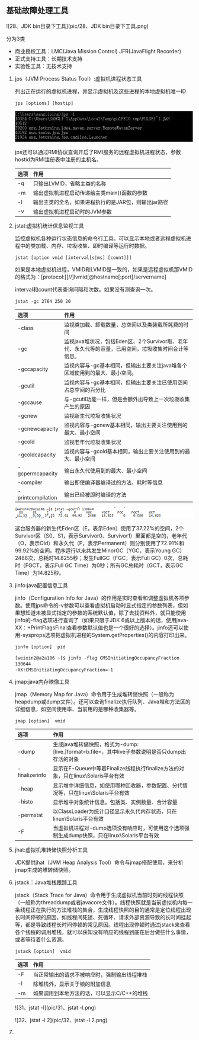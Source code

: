 ## 基础故障处理工具

![28、JDK bin目录下工具](pic/28、JDK bin目录下工具.png)

分为3类

- 商业授权工具：LMC(Java Mission Control) JFR(JavaFlight Recorder)
- 正式支持工具：长期技术支持
- 实验性工具：无技术支持

[^JDK5]: 如果需要监控JDK5，需要增加参数`-Dcom.sun.management.jmxremote`

1. jps（JVM Process Status Tool）:虚拟机进程状态工具

   列出正在运行的虚拟机进程，并显示虚拟机及这些进程的本地虚拟机唯一ID

   ```shell
   jps [options] [hostip]
   ```

   ![29、jps执行案例](pic/29、jps执行案例.png)

   jps还可以通过RMI协议查询开启了RMI服务的远程虚拟机进程状态，参数hostid为RMI注册表中注册的主机名。

   | 选项 | 作用                                                 |
   | ---- | ---------------------------------------------------- |
   | -q   | 只输出LVMID，省略主类的名称                          |
   | -m   | 输出虚拟机进程启动传递给主类main()函数的参数         |
   | -l   | 输出主类的全名，如果进程执行的是JAR包，则输出jar路径 |
   | -v   | 输出虚拟机进程启动时的JVM参数                        |

2. jstat:虚拟机统计信息监视工具

   监控虚拟机各种运行状态信息的命令行工具。可以显示本地或者远程虚拟机进程中的类加载、内存、垃圾收集、即时编译等运行时数据。

   ```shell
   jstat [option vmid [interval[s|ms] [count]]]
   ```

   如果是本地虚拟机进程，VMID和LVMID是一致的，如果是远程虚拟机那VMID的格式为：[protocol:][//]lvmid[@hostname[:port]/servername]

   interval和count代表查询间隔和次数。如果没有测查询一次。

   ```shell
   jstat -gc 2764 250 20
   ```

   | 选项              | 作用                                                         |
   | ----------------- | ------------------------------------------------------------ |
   | -class            | 监视类加载、卸载数量，总空间以及类装载所耗费的时间           |
   | -gc               | 监视java堆状况，包括Eden区、2个Survivor取、老年代、永久代等的容量，已用空间，垃圾收集时间合计等信息。 |
   | -gccapacity       | 监视内容与-gc基本相同，但输出主要关注java堆各个区域使用到的最大、最小空间。 |
   | -gcutil           | 监视内容与-gc基本相同，但输出主要关注已使用空间占总空间的百分比 |
   | -gccause          | 与-gcutil功能一样，但是会额外出导致上一次垃圾收集产生的原因  |
   | -gcnew            | 监视新生代垃圾收集状况                                       |
   | -gcnewcapacity    | 监视内容与-gcnew基本相同，输出主要关注使用到的最大、最小空间 |
   | -gcold            | 监视老年代垃圾收集状况                                       |
   | -gcoldcapacity    | 监视内容与-gcold基本相同，输出主要关注使用到的最大、最小空间 |
   | -gcpermcapacity   | 输出永久代使用到的最大、最小空间                             |
   | -compiler         | 输出即使编译器编译过的方法、耗时等信息                       |
   | -printcompilation | 输出已经被即时编译的方法                                     |

   ![30、jstat执行样例](pic/30、jstat执行样例.png)

   这台服务器的新生代Eden区（E，表示Eden）使用了37.22%的空间，2个Survivor区（S0、S1，表示Survivor0、Survivor1）里面都是空的，老年代（O，表示Old）和永久代（P，表示Permanent）则分别使用了72.91%和99.92%的空间。程序运行以来共发生MinorGC（YGC，表示Young GC）2488次，总耗时14.8255秒；发生FullGC（FGC，表示Full GC）0次，总耗时（FGCT，表示Full GC Time）为0秒；所有GC总耗时（GCT，表示GC Time）为14.825秒。

3. jinfo:java配置信息工具

   jinfo（Configuration Info for Java）的作用是实时查看和调整虚拟机各项参数。使用jps命令的-v参数可以查看虚拟机启动时显式指定的参数列表，但如果想知道未被显式指定的参数的系统默认值，除了去找资料外，就只能使用jinfo的-flag选项进行查询了（如果只限于JDK 6或以上版本的话，使用java-XX：+PrintFlagsFinal查看参数默认值也是一个很好的选择）。jinfo还可以使用-sysprops选项把虚拟机进程的System.getProperties()的内容打印出来。

   ```shell
   jinfo [option]  pid
   ```

   ```shell
   [weixin2@a2a186 ~]$ jinfo -flag CMSInitiatingOccupancyFraction 130644
   -XX:CMSInitiatingOccupancyFraction=-1
   ```

   

4. jmap:java内存映像工具

   jmap（Memory Map for Java）命令用于生成堆转储快照（一般称为heapdump或dump文件）。还可以查询finalize执行队列、Java堆和方法区的详细信息，如空间使用率、当前用的是哪种收集器等。

   ```shell
   jmap [option]  vmid
   ```

   | 选项           | 作用                                                         |
   | -------------- | ------------------------------------------------------------ |
   | -dump          | 生成java堆转储快照，格式为-dump:[live.]format=b.file=<filename>，其中live子参数说明是否只dump出存活的对象 |
   | -finalizerinfo | 显示在F-Queue中等着Finalize线程执行finalize方法的对象，只在linux\Solaris平台有效 |
   | -heap          | 显示堆中详细信息，如使用哪种回收器，参数配置、分代情况等，只在linux\Solaris平台有效 |
   | -histo         | 显示堆中对象统计信息。包括类、实例数量、合计容量             |
   | -permstat      | 以ClassLoader为统计口径显示永久代内存状态，只在linux\Solaris平台有效 |
   | -F             | 当虚拟机进程对-dump选项没有响应时，可使用这个选项强制生成dump快照，只在linux\Solaris平台有效 |

5. jhat:虚拟机堆转储快照分析工具

   JDK提供jhat（JVM Heap Analysis Tool）命令与jmap搭配使用，来分析jmap生成的堆转储快照。

6. jstack：Java堆栈跟踪工具

   jstack（Stack Trace for Java）命令用于生成虚拟机当前时刻的线程快照（一般称为threaddump或者javacore文件）。线程快照就是当前虚拟机内每一条线程正在执行的方法堆栈的集合，生成线程快照的目的通常是定位线程出现长时间停顿的原因，如线程间死锁、死循环、请求外部资源导致的长时间挂起等，都是导致线程长时间停顿的常见原因。线程出现停顿时通过jstack来查看各个线程的调用堆栈，就可以获知没有响应的线程到底在后台做些什么事情，或者等待着什么资源。

   ```shell
   jstack [option]  vmid
   ```

   | 选项 | 作用                                         |
   | ---- | -------------------------------------------- |
   | -F   | 当正常输出的请求不被响应时，强制输出线程堆栈 |
   | -l   | 除堆栈外，显示关于锁的附加信息               |
   | -m   | 如果调用到本地方法的话，可以显示C/C++的堆栈  |

   ![31、jstat -l](pic/31、jstat -l.png)

   ![32、jstat -l 2](pic/32、jstat -l 2.png)

   

7. 















